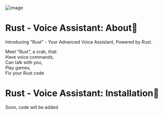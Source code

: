 ![image](https://github.com/NikeStyleProject/rust-voice-assistant/assets/127475930/88d4cfa5-a6b3-4dc5-869f-ed166696ea50)

# Rust - Voice Assistant: About🧿
Introducing "Rust" - Your Advanced Voice Assistant, Powered by Rust.

Meet "Rust", a crab, that: <br /> Have voice commands, <br /> Can talk with you, <br /> Play games, <br /> Fix your Rust code

# Rust - Voice Assistant: Installation🔧
Soon, code will be added
